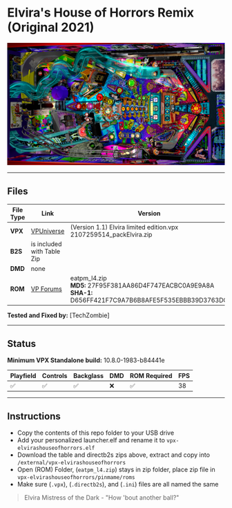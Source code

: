 # Elvira's House of Horrors Remix (Original 2021)

![Table Preview](../../images/vpx-elvirashouseofhorrors.png)

---

## Files
| File Type | Link | Version | Author | 
|-----------|--------|----------|--------------|
| **VPX** | [VPUniverse](https://vpuniverse.com/files/file/7336-elvira-limited-edition/) | (Version 1.1) Elvira limited edition.vpx <br />2107259514_packElvira.zip | [marty02](https://vpuniverse.com/profile/16531-marty02/)  |
| **B2S** | is included with Table Zip  |  | [marty02](https://vpuniverse.com/profile/16531-marty02/) |
| **DMD** | none |  |  |
| **ROM** | [VP Forums](https://www.vpforums.org/index.php?app=downloads&showfile=959) | eatpm_l4.zip <br />**MD5:** 27F95F381AA86D4F747EACBC0A9E9A8A <br />**SHA-1:** D656FF421F7C9A7B6B8AFE5F535EBBB39D3763DC | [destruk](https://www.vpforums.org/index.php?showuser=5) |

**Tested and Fixed by:** [TechZombie]

---

## Status 

**Minimum VPX Standalone build:** 10.8.0-1983-b84441e

| Playfield | Controls | Backglass | DMD | ROM Required | FPS | 
|-----------|----------|-----------|-----|--------------|-----|
| :white_check_mark: | :white_check_mark: | :white_check_mark: | :x: | :white_check_mark: | 38 |

---

## Instructions

- Copy the contents of this repo folder to your USB drive
- Add your personalized launcher.elf and rename it to `vpx-elvirashouseofhorrors.elf`
- Download the table and directb2s zips above, extract and copy into `/external/vpx-elvirashouseofhorrors`
- Open (ROM) Folder, (`eatpm_l4.zip`) stays in zip folder, place zip file in `vpx-elvirashouseofhorrors/pinmame/roms`
- Make sure (`.vpx`), (`.directb2s`), and (`.ini`) files are all named the same
> Elvira Mistress of the Dark - "How 'bout another ball?"

